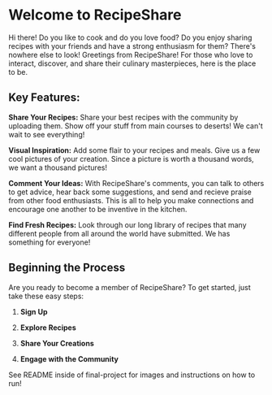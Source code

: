# Welcome to RecipeShare

Hi there! Do you like to cook and do you love food? Do you enjoy sharing recipes with your friends and have a strong enthusiasm for them? There's nowhere else to look! Greetings from RecipeShare! For those who love to interact, discover, and share their culinary masterpieces, here is the place to be.

## Key Features:

**Share Your Recipes:**  Share your best recipes with the community by uploading them. Show off your stuff from main courses to deserts! We can't wait to see everything!

**Visual Inspiration:** Add some flair to your recipes and meals. Give us a few cool pictures of your creation. Since a picture is worth a thousand words, we want a thousand pictures!

**Comment Your Ideas:** With RecipeShare's comments, you can talk to others to get advice, hear back some suggestions, and send and recieve praise from other food enthusiasts. This is all to help you make connections and encourage one another to be inventive in the kitchen.

**Find Fresh Recipes:** Look through our long library of recipes that many different people from all around the world have submitted. We has something for everyone!

## Beginning the Process

Are you ready to become a member of RecipeShare? To get started, just take these easy steps:

1. **Sign Up**

2. **Explore Recipes**

3. **Share Your Creations**

4. **Engage with the Community**

See README inside of final-project for images and instructions on how to run!
